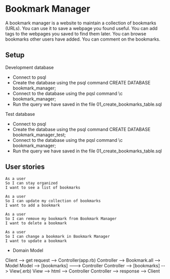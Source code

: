 # Bookmark Manager

A bookmark manager is a website to maintain a collection of bookmarks (URLs). You can use it to save a webpage you found useful. You can add tags to the webpages you saved to find them later. You can browse bookmarks other users have added. You can comment on the bookmarks.

## Setup

Development database
* Connect to psql
* Create the database using the psql command CREATE DATABASE bookmark_manager;
* Connect to the database using the pqsl command \c bookmark_manager;
* Run the query we have saved in the file 01_create_bookmarks_table.sql

Test database
* Connect to psql
* Create the database using the psql command CREATE DATABASE bookmark_manager_test;
* Connect to the database using the pqsl command \c bookmark_manager;
* Run the query we have saved in the file 01_create_bookmarks_table.sql

## User stories

```
As a user
So I can stay organized 
I want to see a list of bookmarks
```
```
As a user
So I can update my collection of bookmarks
I want to add a bookmark
```
```
As a user
So I can remove my bookmark from Bookmark Manager
I want to delete a bookmark
```
```
As a user
So I can change a bookmark in Bookmark Manager
I want to update a bookmark
```
* Domain Model 

Client --> get request --> Controller(app.rb)
Controller --> Bookmark.all --> Model
Model --> [bookmarks] ---> Controller
Controller --> [bookmarks] --> View(.erb)
View --> html --> Controller
Controller --> response --> Client 

